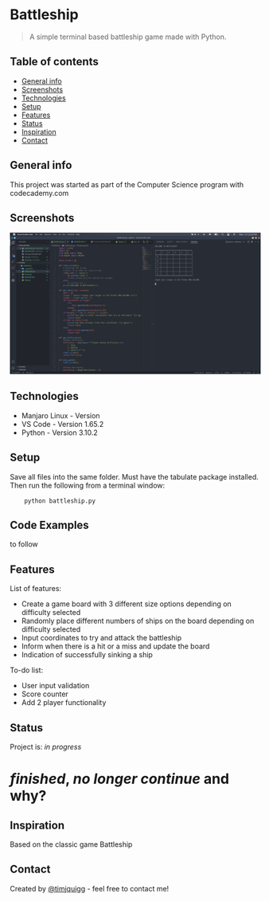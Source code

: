 # Battleship
> A simple terminal based battleship game made with Python.

## Table of contents
* [General info](#general-info)
* [Screenshots](#screenshots)
* [Technologies](#technologies)
* [Setup](#setup)
* [Features](#features)
* [Status](#status)
* [Inspiration](#inspiration)
* [Contact](#contact)

## General info
This project was started as part of the Computer Science program with codecademy.com

## Screenshots
![Example screenshot](./Screenshot.png)

## Technologies
* Manjaro Linux - Version
* VS Code - Version 1.65.2
* Python - Version 3.10.2

## Setup
Save all files into the same folder. Must have the tabulate package installed. Then run the following from a terminal window:
```console
    python battleship.py
```

## Code Examples
to follow

## Features
List of features:
* Create a game board with 3 different size options depending on difficulty selected
* Randomly place different numbers of ships on the board depending on difficulty selected
* Input coordinates to try and attack the battleship
* Inform when there is a hit or a miss and update the board
* Indication of successfully sinking a ship

To-do list:
* User input validation
* Score counter
* Add 2 player functionality

## Status
Project is: _in progress_
# _finished_, _no longer continue_ and why?

## Inspiration
Based on the classic game Battleship

## Contact
Created by [@timjquigg](https://github.com/timjquigg) - feel free to contact me!